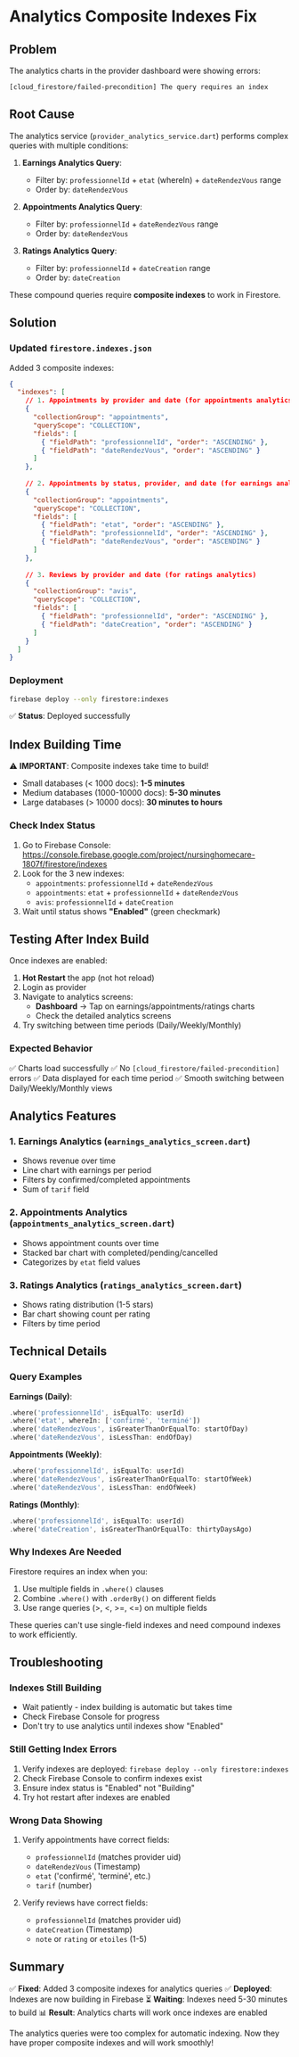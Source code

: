 # Analytics Composite Indexes Fix

## Problem
The analytics charts in the provider dashboard were showing errors:
```
[cloud_firestore/failed-precondition] The query requires an index
```

## Root Cause
The analytics service (`provider_analytics_service.dart`) performs complex queries with multiple conditions:

1. **Earnings Analytics Query**:
   - Filter by: `professionnelId` + `etat` (whereIn) + `dateRendezVous` range
   - Order by: `dateRendezVous`

2. **Appointments Analytics Query**:
   - Filter by: `professionnelId` + `dateRendezVous` range
   - Order by: `dateRendezVous`

3. **Ratings Analytics Query**:
   - Filter by: `professionnelId` + `dateCreation` range
   - Order by: `dateCreation`

These compound queries require **composite indexes** to work in Firestore.

## Solution

### Updated `firestore.indexes.json`

Added 3 composite indexes:

```json
{
  "indexes": [
    // 1. Appointments by provider and date (for appointments analytics)
    {
      "collectionGroup": "appointments",
      "queryScope": "COLLECTION",
      "fields": [
        { "fieldPath": "professionnelId", "order": "ASCENDING" },
        { "fieldPath": "dateRendezVous", "order": "ASCENDING" }
      ]
    },
    
    // 2. Appointments by status, provider, and date (for earnings analytics)
    {
      "collectionGroup": "appointments",
      "queryScope": "COLLECTION",
      "fields": [
        { "fieldPath": "etat", "order": "ASCENDING" },
        { "fieldPath": "professionnelId", "order": "ASCENDING" },
        { "fieldPath": "dateRendezVous", "order": "ASCENDING" }
      ]
    },
    
    // 3. Reviews by provider and date (for ratings analytics)
    {
      "collectionGroup": "avis",
      "queryScope": "COLLECTION",
      "fields": [
        { "fieldPath": "professionnelId", "order": "ASCENDING" },
        { "fieldPath": "dateCreation", "order": "ASCENDING" }
      ]
    }
  ]
}
```

### Deployment

```bash
firebase deploy --only firestore:indexes
```

✅ **Status**: Deployed successfully

## Index Building Time

⚠️ **IMPORTANT**: Composite indexes take time to build!

- Small databases (< 1000 docs): **1-5 minutes**
- Medium databases (1000-10000 docs): **5-30 minutes**
- Large databases (> 10000 docs): **30 minutes to hours**

### Check Index Status

1. Go to Firebase Console: https://console.firebase.google.com/project/nursinghomecare-1807f/firestore/indexes
2. Look for the 3 new indexes:
   - `appointments`: `professionnelId` + `dateRendezVous`
   - `appointments`: `etat` + `professionnelId` + `dateRendezVous`
   - `avis`: `professionnelId` + `dateCreation`
3. Wait until status shows **"Enabled"** (green checkmark)

## Testing After Index Build

Once indexes are enabled:

1. **Hot Restart** the app (not hot reload)
2. Login as provider
3. Navigate to analytics screens:
   - **Dashboard** → Tap on earnings/appointments/ratings charts
   - Check the detailed analytics screens
4. Try switching between time periods (Daily/Weekly/Monthly)

### Expected Behavior

✅ Charts load successfully
✅ No `[cloud_firestore/failed-precondition]` errors
✅ Data displayed for each time period
✅ Smooth switching between Daily/Weekly/Monthly views

## Analytics Features

### 1. Earnings Analytics (`earnings_analytics_screen.dart`)
- Shows revenue over time
- Line chart with earnings per period
- Filters by confirmed/completed appointments
- Sum of `tarif` field

### 2. Appointments Analytics (`appointments_analytics_screen.dart`)
- Shows appointment counts over time
- Stacked bar chart with completed/pending/cancelled
- Categorizes by `etat` field values

### 3. Ratings Analytics (`ratings_analytics_screen.dart`)
- Shows rating distribution (1-5 stars)
- Bar chart showing count per rating
- Filters by time period

## Technical Details

### Query Examples

**Earnings (Daily)**:
```dart
.where('professionnelId', isEqualTo: userId)
.where('etat', whereIn: ['confirmé', 'terminé'])
.where('dateRendezVous', isGreaterThanOrEqualTo: startOfDay)
.where('dateRendezVous', isLessThan: endOfDay)
```

**Appointments (Weekly)**:
```dart
.where('professionnelId', isEqualTo: userId)
.where('dateRendezVous', isGreaterThanOrEqualTo: startOfWeek)
.where('dateRendezVous', isLessThan: endOfWeek)
```

**Ratings (Monthly)**:
```dart
.where('professionnelId', isEqualTo: userId)
.where('dateCreation', isGreaterThanOrEqualTo: thirtyDaysAgo)
```

### Why Indexes Are Needed

Firestore requires an index when you:
1. Use multiple fields in `.where()` clauses
2. Combine `.where()` with `.orderBy()` on different fields
3. Use range queries (>, <, >=, <=) on multiple fields

These queries can't use single-field indexes and need compound indexes to work efficiently.

## Troubleshooting

### Indexes Still Building
- Wait patiently - index building is automatic but takes time
- Check Firebase Console for progress
- Don't try to use analytics until indexes show "Enabled"

### Still Getting Index Errors
1. Verify indexes are deployed: `firebase deploy --only firestore:indexes`
2. Check Firebase Console to confirm indexes exist
3. Ensure index status is "Enabled" not "Building"
4. Try hot restart after indexes are enabled

### Wrong Data Showing
1. Verify appointments have correct fields:
   - `professionnelId` (matches provider uid)
   - `dateRendezVous` (Timestamp)
   - `etat` ('confirmé', 'terminé', etc.)
   - `tarif` (number)

2. Verify reviews have correct fields:
   - `professionnelId` (matches provider uid)
   - `dateCreation` (Timestamp)
   - `note` or `rating` or `etoiles` (1-5)

## Summary

✅ **Fixed**: Added 3 composite indexes for analytics queries
✅ **Deployed**: Indexes are now building in Firebase
⏳ **Waiting**: Indexes need 5-30 minutes to build
📊 **Result**: Analytics charts will work once indexes are enabled

The analytics queries were too complex for automatic indexing. Now they have proper composite indexes and will work smoothly!
